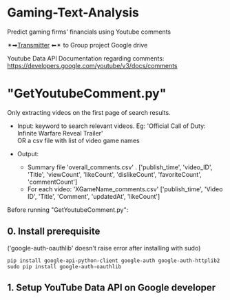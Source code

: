 # Gaming-Text-Analysis
Predict gaming firms' financials using Youtube comments

✴➡[Transmitter](https://drive.google.com/drive/folders/1SjHt-wRC7Cj-UbdV0WYDsXPpiHCuN3XS?usp=sharing) ⬅✴ to Group project Google drive

Youtube Data API Documentation regarding comments: https://developers.google.com/youtube/v3/docs/comments

# "GetYoutubeComment.py"
Only extracting videos on the first page of search results.

  * Input:   keyword to search relevant videos.  Eg: 'Official Call of Duty: Infinite Warfare Reveal Trailer'  
             OR 
             a csv file with list of video game names
             
  * Output:  
     - Summary file 'overall_comments.csv' .  ['publish_time', 'video_ID', 'Title', 'viewCount',
                                      'likeCount', 'dislikeCount', 'favoriteCount', 'commentCount']
     - For each video: 'XGameName_comments.csv'    ['publish_time', 'Video ID', 'Title', 'Comment', 'updatedAt', 'likeCount']               
  
Before running "GetYoutubeComment.py":

## 0. Install prerequisite
('google-auth-oauthlib' doesn't raise error after installing with sudo) 
```
pip install google-api-python-client google-auth google-auth-httplib2
sudo pip install google-auth-oauthlib
```

## 1. Setup YouTube Data API on Google developer
